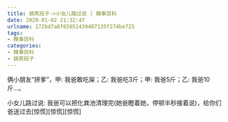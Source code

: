 ```yaml
---
title: 搞笑段子->小女儿路过说 | 糗事百科
date: 2020-01-02 21:32:47
urlname: 172bd7a8f65051439407135f274be725
tags: 
- 糗事百科
categories:
- 糗事百科
- 搞笑段子
---
```

俩小朋友“拼爹”，甲: 我爸敢吃屎；乙:  我爸吃3斤；甲:  我爸5斤；乙:  我爸10斤...。

小女儿路过说:  我爸可以把化粪池清理完(她爸瞪着她，停顿半秒接着说)，给你们爸送过去[惊慌][惊慌][惊慌]


